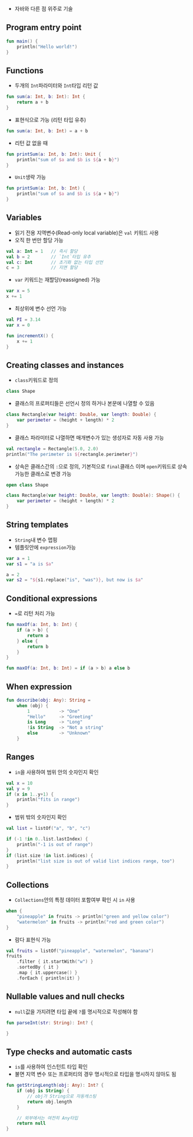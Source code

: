 
- 자바와 다른 점 위주로 기술

## Program entry point
```kotlin
fun main() {
	println("Hello world!")
}
```

## Functions
- 두개의 `Int`파라미터와 `Int`타입 리턴 값
```kotlin
fun sum(a: Int, b: Int): Int {
	return a + b
}
```

- 표현식으로 가능 (리턴 타입 유추)
```kotlin
fun sum(a: Int, b: Int) = a + b
```

- 리턴 값 없을 때
```kotlin
fun printSum(a: Int, b: Int): Unit {
	println("sum of $a and $b is ${a + b}")
}
```

- `Unit`생략 가능
```kotlin
fun printSum(a: Int, b: Int) {
	println("sum of $a and $b is ${a + b}")
}
```

## Variables
- 읽기 전용 지역변수(Read-only local variable)은 `val` 키워드 사용
- 오직 한 번만 할당 가능
```kotlin
val a: Int = 1   // 즉시 할당
val b = 2        // `Int`타입 유추
val c: Int       // 초기화 없는 타입 선언
c = 3            // 지연 할당
```

- `var` 키워드는 재할당(reassigned) 가능
```kotlin
var x = 5
x += 1
```

- 최상위에 변수 선언 가능
```kotlin
val PI = 3.14
var x = 0

fun incrementX() {
	x += 1
}
```

## Creating classes and instances
- `class`키워드로 정의
```kotlin
class Shape
```
- 클래스의 프로퍼티들은 선언시 정의 하거나 본문에 나열할 수 있음
```kotlin
class Rectangle(var height: Double, var length: Double) {
	var perimeter = (height + length) * 2
}
```
- 클래스 파라미터로 나열하면 매개변수가 있는 생성자로 자동 사용 가능
```kotlin
val rectangle = Rectangle(5.0, 2.0)
println("The perimeter is ${rectangle.perimeter}")
```
- 상속은 클래스간의 `:`으로 정의, 기본적으로 `final`클래스 이며 `open`키워드로 상속가능한 클래스로 변경 가능
```kotlin
open class Shape

class Rectangle(var height: Double, var length: Double): Shape() {
	var perimeter = (height + length) * 2
}
```

## String templates

- `String`내 변수 맵핑
- 템플릿안에 `expression`가능
```kotlin
var a = 1
var s1 = "a is $a"

a = 2
var s2 = "${s1.replace("is", "was")}, but now is $a"
```

## Conditional expressions
- `=`로 리턴 처리 가능
```kotlin
fun maxOf(a: Int, b: Int) {
	if (a > b) {
		return a
	} else {
		return b
	}
}

fun maxOf(a: Int, b: Int) = if (a > b) a else b
```

## When expression
```kotlin
fun describe(obj: Any): String =
	when (obj) {
		1           -> "One"
		"Hello"     -> "Greeting"
		is Long     -> "Long"
		!is String  -> "Not a string" 
		else        -> "Unknown"
	}
```

## Ranges
- `in`을 사용하여 범위 안의 숫자인지 확인
```kotlin
val x = 10
val y = 9
if (x in 1..y+1) {
	println("fits in range")
}
```
- 범위 밖의 숫자인지 확인
```kotlin
val list = listOf("a", "b", "c")

if (-1 !in 0..list.lastIndex) {
	println("-1 is out of range")
}
if (list.size !in list.indices) {
	println("list size is out of valid list indices range, too")
}
```

## Collections
- `Collections`안의 특정 데이터 포함여부 확인 시 `in` 사용
```kotlin
when {
	"pineapple" in fruits -> println("green and yellow color")
	"watermelon" in fruits -> println("red and green color")
}
```
- 람다 표현식 가능
```kotlin
val fruits = listOf("pineapple", "watermelon", "banana")
fruits
	.filter { it.startWith("w") }
	.sortedBy { it }
	.map { it.uppercase() }
	.forEach { println(it) }
```

## Nullable values and null checks
- `null`값을 가지려면 타입 끝에 `?`를 명시적으로 작성해야 함
```kotlin
fun parseInt(str: String): Int? {

}
```

## Type checks and automatic casts
- `is`를 사용하여 인스턴트 타입 확인
- 불면 지역 변수 또는 프로퍼티의 경우 명시적으로 타입을 명시하지 않아도 됨
```kotlin
fun getStringLength(obj: Any): Int? {
	if (obj is String) {
		// obj가 String으로 자동캐스팅
		return obj.length    
	}

	// 외부에서는 여전히 Any타입
	return null
}
```

